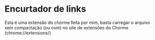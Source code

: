 
# Encurtador de links

Esta é uma extensão do chorme feita por mim, basta carregar o arquivo sem compactação (ou com) no site de extensões do Chorme (chrome://extensions/)
